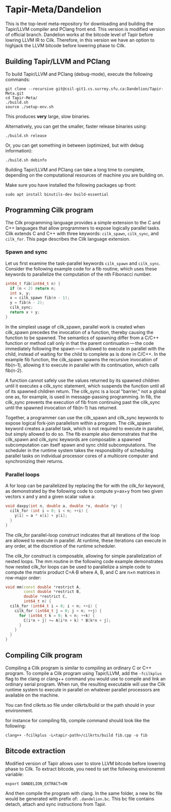 # Tapir-Meta/Dandelion

This is the top-level meta-repository for downloading and building the Tapir/LLVM compiler and PClang front end. This version is modified version of official branch. Dandelion works at the bitcode level of Tapir before lowring LLVM IR to Cilk. Therefore, in this version we have an option to highjack the LLVM bitcode before lowering phase to Cilk.

## Building Tapir/LLVM and PClang

To build Tapir/LLVM and PClang (debug-mode), execute the following commands:

    git clone --recursive git@csil-git1.cs.surrey.sfu.ca:Dandelion/Tapir-Meta.git
    cd Tapir-Meta/
    ./build.sh
    source ./setup-env.sh

This produces **very** large, slow binaries.

Alternatively, you can get the smaller, faster release binaries using:

    ./build.sh release

Or, you can get something in between (optimized, but with debug information):

    ./build.sh debinfo

Building Tapir/LLVM and PClang can take a long time to complete, depending on the computational resources  of machine you are building on.

Make sure you have installed the following packages up front:

    sudo apt install binutils-dev build-essential

## Programming Cilk program
The Cilk programming language provides a simple extension to the C and C++ languages that allow programmers to expose logically parallel tasks.
Cilk extends C and C++ with three keywords: `cilk_spawn`, `cilk_sync`, and `cilk_for`. This page describes the Cilk language extension.

### Spawn and sync
Let us first examine the task-parallel keywords `cilk_spawn` and `cilk_sync`. Consider the following example code for a fib routine, which uses these keywords to parallelize the computation of the nth Fibonacci number.

```c++
int64_t fib(int64_t n) {
  if (n < 2) return n;
  int x, y;
  x = cilk_spawn fib(n - 1);
  y = fib(n - 2);
  cilk_sync;
  return x + y;
}
```

In the simplest usage of cilk_spawn, parallel work is created when cilk_spawn precedes the invocation of a function, thereby causing the function to be spawned. The semantics of spawning differ from a C/C++ function or method call only in that the parent continuation — the code immediately following the spawn — is allowed to execute in parallel with the child, instead of waiting for the child to complete as is done in C/C++. In the example fib function, the cilk_spawn spawns the recursive invocation of fib(n-1), allowing it to execute in parallel with its continuation, which calls fib(n-2).

A function cannot safely use the values returned by its spawned children until it executes a cilk_sync statement, which suspends the function until all of its spawned children return. The cilk_sync is a local "barrier," not a global one as, for example, is used in message-passing programming. In fib, the cilk_sync prevents the execution of fib from continuing past the cilk_sync until the spawned invocation of fib(n-1) has returned.

Together, a programmer can use the cilk_spawn and cilk_sync keywords to expose logical fork-join parallelism within a program. The cilk_spawn keyword creates a parallel task, which is not required to execute in parallel, but simply allowed to do so. The fib example also demonstrates that the cilk_spawn and cilk_sync keywords are composable: a spawned subcomputation can itself spawn and sync child subcomputations. The scheduler in the runtime system takes the responsibility of scheduling parallel tasks on individual processor cores of a multicore computer and synchronizing their returns.

### Parallel loops
A for loop can be parallelized by replacing the for with the cilk_for keyword, as demonstrated by the following code to compute y=ax+y from two given vectors x and y and a given scalar value a:

```c++
void daxpy(int n, double a, double *x, double *y) {
  cilk_for (int i = 0; i < n; ++i) {
    y[i] = a * x[i] + y[i];
  }
}
```
The cilk_for parallel-loop construct indicates that all iterations of the loop are allowed to execute in parallel. At runtime, these iterations can execute in any order, at the discretion of the runtime scheduler.

The cilk_for construct is composable, allowing for simple parallelization of nested loops. The mm routine in the following code example demonstrates how nested cilk_for loops can be used to parallelize a simple code to compute the matrix product C=A⋅B where A, B, and C are n×n matrices in row-major order:

```c++
void mm(const double *restrict A,
        const double *restrict B,
        double *restrict C,
        int64_t n) {
  cilk_for (int64_t i = 0; i < n; ++i) {
    cilk_for (int64_t j = 0; j < n; ++j) {
      for (int64_t k = 0; k < n; ++k) {
        C[i*n + j] += A[i*n + k] * B[k*n + j];
      }
    }
  }
}
```


## Compiling Cilk program

Compiling a Cilk program is similar to compiling an ordinary C or C++ program. To compile a Cilk program using Tapir/LLVM, add the `-fcilkplus` flag to the clang or clang++ command you would use to compile and link an ordinary serial program. When run, the resulting executable will use the Cilk runtime system to execute in parallel on whatever parallel processors are available on the machine.

You can find cilkrts.so file under cilkrts/build or the path should in your environment.

for instance for compiling fib, compile command should look like the following:

    clang++ -fcilkplus -L<tapir-path>/cilkrts/build fib.cpp -o fib

## Bitcode extraction

Modified version of Tapir allows user to store LLVM bitcode before lowering phase to Cilk.
To extract bitcode, you need to set the follwoing environemnt variable:

```shell
export DANDELION_EXTRACT=ON
```

And then compile the program with clang. In the same folder, a new bc file would be generated with prefix of: `.dandelion.bc`. This bc file contains detach, attach and sync instructions from Tapir.
